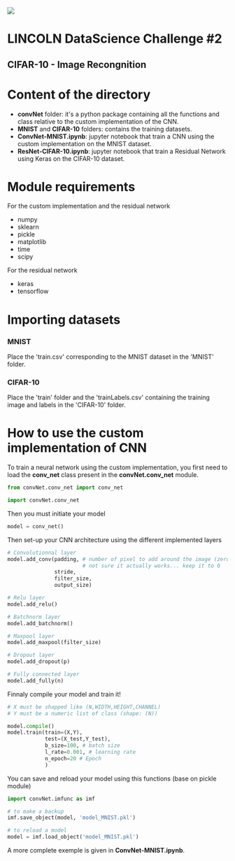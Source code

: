 
<img src='https://cdn0.iconfinder.com/data/icons/isometric-city-basic-transport/48/car-front-01-128.png' />

# LINCOLN DataScience Challenge #2
## CIFAR-10 - Image Recongnition

# Content of the directory
- **convNet** folder: it's a python package containing all the functions and class relative to the custom implementation of the CNN.
- **MNIST** and **CIFAR-10** folders: contains the training datasets.
- **ConvNet-MNIST.ipynb**: jupyter notebook that train a CNN using the custom implementation on the MNIST dataset.
- **ResNet-CIFAR-10.ipynb**: jupyter notebook that train a Residual Network using Keras on the CIFAR-10 dataset.

# Module requirements
For the custom implementation and the residual network
- numpy
- sklearn
- pickle
- matplotlib
- time
- scipy

For the residual network
- keras 
- tensorflow

# Importing datasets
### MNIST
Place the 'train.csv' corresponding to the MNIST dataset in the 'MNIST' folder.
### CIFAR-10
Place the 'train' folder and the 'trainLabels.csv' containing the training image and labels in the 'CIFAR-10' folder.

# How to use the custom implementation of CNN
To train a neural network using the custom implementation, you first need to load the **conv_net** class present in the **convNet.conv_net** module.


```python
from convNet.conv_net import conv_net
```


```python
import convNet.conv_net
```

Then you must initiate your model


```python
model = conv_net()
```

Then set-up your CNN architecture using the different implemented layers


```python
# Convolutionnal layer
model.add_conv(padding, # number of pixel to add around the image (zero-padding),
                        # not sure it actually works... keep it to 0
               stride, 
               filter_size,
               output_size)

# Relu layer
model.add_relu()

# Batchnorm layer
model.add_batchnorm()

# Maxpool layer
model.add_maxpool(filter_size)

# Dropout layer
model.add_dropout(p)

# Fully connected layer
model.add_fully(n)
```

Finnaly compile your model and train it!


```python
# X must be shapped like (N,WIDTH,HEIGHT,CHANNEL)
# Y must be a numeric list of class (shape: (N))

model.compile()
model.train(train=(X,Y),
            test=(X_test,Y_test),
            b_size=100, # batch size
            l_rate=0.001, # learning rate
            n_epoch=20 # Epoch
            )
```

You can save and reload your model using this functions (base on pickle module)


```python
import convNet.imfunc as imf

# to make a backup
imf.save_object(model, 'model_MNIST.pkl')

# to reload a model
model = imf.load_object('model_MNIST.pkl')
```

A more complete exemple is given in **ConvNet-MNIST.ipynb**.
